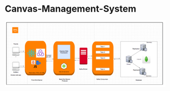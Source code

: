 # Canvas-Management-System



<div align="center">
    <img src="CanvasArchitecture.png"></img> 
</div
